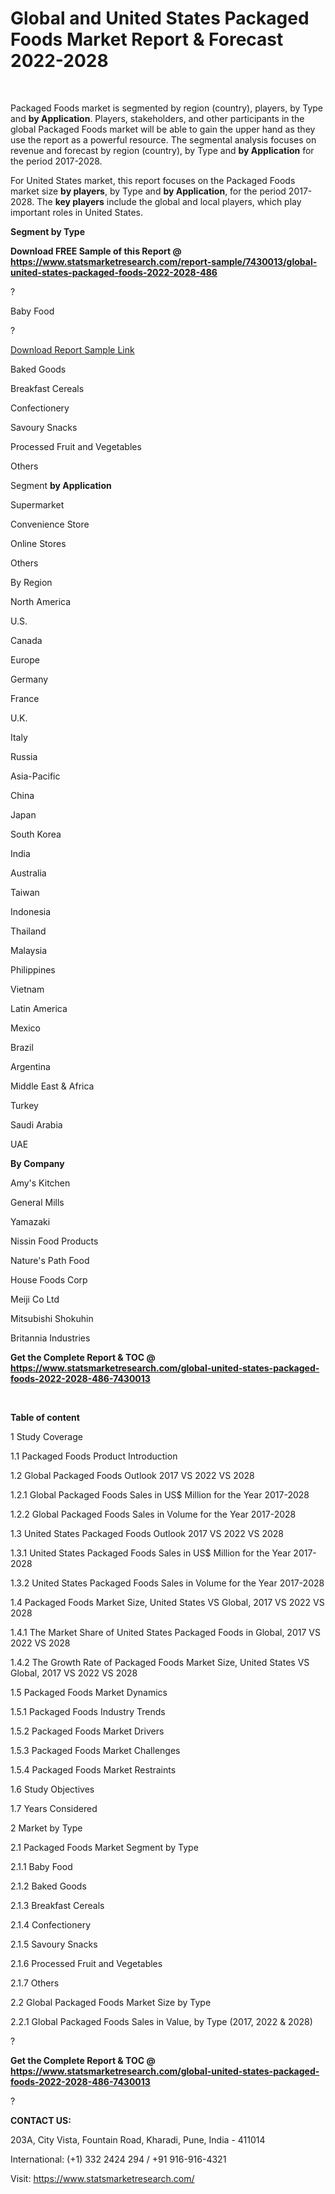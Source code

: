 <h1>Global and United States Packaged Foods Market Report & Forecast 2022-2028</h1><br/><p>Packaged Foods market is segmented by region (country), players, by Type and <strong>by Application</strong>. Players, stakeholders, and other participants in the global Packaged Foods market will be able to gain the upper hand as they use the report as a powerful resource. The segmental analysis focuses on revenue and forecast by region (country), by Type and <strong>by Application</strong> for the period 2017-2028.</p>
 
 
 
 <p>For United States market, this report focuses on the Packaged Foods market size <strong>by players</strong>, by Type and <strong>by Application</strong>, for the period 2017-2028. The <strong>key players</strong> include the global and local players, which play important roles in United States.</p>
 
 
 
 <p><strong>Segment by Type</strong></p>
 
 
 
 <div><b>Download FREE Sample of this Report @ <a href="https://www.statsmarketresearch.com/download-free-sample/7430013/global-united-states-packaged-foods-2022-2028-486">https://www.statsmarketresearch.com/report-sample/7430013/global-united-states-packaged-foods-2022-2028-486</a></b></div>
 
 
 
 <p>? </p>
 
 
 
 <p>Baby Food</p>
 
 
 
 <p>? </p>
 
 
 
 <p><a href="https://www.statsmarketresearch.com/download-free-sample/7430013/global-united-states-packaged-foods-2022-2028-486">Download Report Sample Link</a></p>
 
 
 
 <p>Baked Goods</p>
 
 
 
 <p>Breakfast Cereals</p>
 
 
 
 <p>Confectionery</p>
 
 
 
 <p>Savoury Snacks</p>
 
 
 
 <p>Processed Fruit and Vegetables</p>
 
 
 
 <p>Others</p>
 
 
 
 <p>Segment <strong>by Application</strong></p>
 
 
 
 <p>Supermarket</p>
 
 
 
 <p>Convenience Store</p>
 
 
 
 <p>Online Stores</p>
 
 
 
 <p>Others</p>
 
 
 
 <p>By Region</p>
 
 
 
 <p>North America</p>
 
 
 
 <p>U.S.</p>
 
 
 
 <p>Canada</p>
 
 
 
 <p>Europe</p>
 
 
 
 <p>Germany</p>
 
 
 
 <p>France</p>
 
 
 
 <p>U.K.</p>
 
 
 
 <p>Italy</p>
 
 
 
 <p>Russia</p>
 
 
 
 <p>Asia-Pacific</p>
 
 
 
 <p>China</p>
 
 
 
 <p>Japan</p>
 
 
 
 <p>South Korea</p>
 
 
 
 <p>India</p>
 
 
 
 <p>Australia</p>
 
 
 
 <p>Taiwan</p>
 
 
 
 <p>Indonesia</p>
 
 
 
 <p>Thailand</p>
 
 
 
 <p>Malaysia</p>
 
 
 
 <p>Philippines</p>
 
 
 
 <p>Vietnam</p>
 
 
 
 <p>Latin America</p>
 
 
 
 <p>Mexico</p>
 
 
 
 <p>Brazil</p>
 
 
 
 <p>Argentina</p>
 
 
 
 <p>Middle East & Africa</p>
 
 
 
 <p>Turkey</p>
 
 
 
 <p>Saudi Arabia</p>
 
 
 
 <p>UAE</p>
 
 
 
 <p><strong>By Company</strong></p>
 
 
 
 <p>Amy&#39;s Kitchen</p>
 
 
 
 <p>General Mills</p>
 
 
 
 <p>Yamazaki</p>
 
 
 
 <p>Nissin Food Products</p>
 
 
 
 <p>Nature&#39;s Path Food</p>
 
 
 
 <p>House Foods Corp</p>
 
 
 
 <p>Meiji Co Ltd</p>
 
 
 
 <p>Mitsubishi Shokuhin</p>
 
 
 
 <p>Britannia Industries</p>
 
 
 
 <div><b>Get the Complete Report & TOC @ <a href="https://www.statsmarketresearch.com/global-united-states-packaged-foods-2022-2028-486-7430013">https://www.statsmarketresearch.com/global-united-states-packaged-foods-2022-2028-486-7430013</a></b></div>
 
 
 
 <p><br />
 
 <b>Table of content</b></p>
 
 
 
 <p>1 Study Coverage<br />
 
 1.1 Packaged Foods Product Introduction<br />
 
 1.2 Global Packaged Foods Outlook 2017 VS 2022 VS 2028<br />
 
 1.2.1 Global Packaged Foods Sales in US$ Million for the Year 2017-2028<br />
 
 1.2.2 Global Packaged Foods Sales in Volume for the Year 2017-2028<br />
 
 1.3 United States Packaged Foods Outlook 2017 VS 2022 VS 2028<br />
 
 1.3.1 United States Packaged Foods Sales in US$ Million for the Year 2017-2028<br />
 
 1.3.2 United States Packaged Foods Sales in Volume for the Year 2017-2028<br />
 
 1.4 Packaged Foods Market Size, United States VS Global, 2017 VS 2022 VS 2028<br />
 
 1.4.1 The Market Share of United States Packaged Foods in Global, 2017 VS 2022 VS 2028<br />
 
 1.4.2 The Growth Rate of Packaged Foods Market Size, United States VS Global, 2017 VS 2022 VS 2028<br />
 
 1.5 Packaged Foods Market Dynamics<br />
 
 1.5.1 Packaged Foods Industry Trends<br />
 
 1.5.2 Packaged Foods Market Drivers<br />
 
 1.5.3 Packaged Foods Market Challenges<br />
 
 1.5.4 Packaged Foods Market Restraints<br />
 
 1.6 Study Objectives<br />
 
 1.7 Years Considered<br />
 
 2 Market by Type<br />
 
 2.1 Packaged Foods Market Segment by Type<br />
 
 2.1.1 Baby Food<br />
 
 2.1.2 Baked Goods<br />
 
 2.1.3 Breakfast Cereals<br />
 
 2.1.4 Confectionery<br />
 
 2.1.5 Savoury Snacks<br />
 
 2.1.6 Processed Fruit and Vegetables<br />
 
 2.1.7 Others<br />
 
 2.2 Global Packaged Foods Market Size by Type<br />
 
 2.2.1 Global Packaged Foods Sales in Value, by Type (2017, 2022 & 2028)<br />
 
 ? </p>
 
 
 
 <div><b>Get the Complete Report & TOC @ <a href="https://www.statsmarketresearch.com/global-united-states-packaged-foods-2022-2028-486-7430013">https://www.statsmarketresearch.com/global-united-states-packaged-foods-2022-2028-486-7430013</a></b></div>
 
 
 
 <p>? </p>
 
 
 
 <p><b>CONTACT US:</b><br />
 
 203A, City Vista, Fountain Road, Kharadi, Pune, India - 411014<br />
 
 International: (+1) 332 2424 294 / +91 916-916-4321<br />
 
 Visit: <a href="https://www.statsmarketresearch.com/">https://www.statsmarketresearch.com/</a></p>